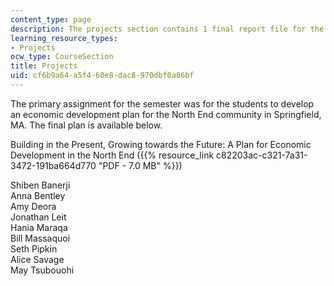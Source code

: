 ```yaml
---
content_type: page
description: The projects section contains 1 final report file for the course.
learning_resource_types:
- Projects
ocw_type: CourseSection
title: Projects
uid: cf6b9a64-a5f4-60e8-dac8-970dbf0a86bf
---
```


The primary assignment for the semester was for the students to develop an economic development plan for the North End community in Springfield, MA. The final plan is available below.

Building in the Present, Growing towards the Future: A Plan for Economic Development in the North End ({{% resource_link c82203ac-c321-7a31-3472-191ba664d770 "PDF - 7.0 MB" %}})

Shiben Banerji  
Anna Bentley  
Amy Deora  
Jonathan Leit  
Hania Maraqa  
Bill Massaquoi  
Seth Pipkin  
Alice Savage  
May Tsubouohi